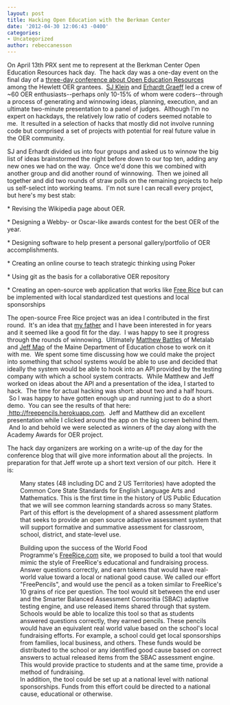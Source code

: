 ```yaml
---
layout: post
title: Hacking Open Education with the Berkman Center
date: '2012-04-30 12:06:43 -0400'
categories:
- Uncategorized
author: rebeccanesson
---
```

<p>On April 13th PRX sent me to represent at the Berkman Center Open Education Resources hack day.  The hack day was a one-day event on the final day of a <a href="http://blogs.law.harvard.edu/oer2012/about/">three-day conference about Open Education Resources</a> among the Hewlett OER grantees.  <a href="http://cyber.law.harvard.edu/node/169">SJ Klein</a> and <a href="http://erhardtgraeff.com/">Erhardt Graeff</a> led a crew of ~60 OER enthusiasts--perhaps only 10-15% of whom were coders--through a process of generating and winnowing ideas, planning, execution, and an ultimate two-minute presentation to a panel of judges.  Although I'm no expert on hackdays, the relatively low ratio of coders seemed notable to me.  It resulted in a selection of hacks that mostly did not involve running code but comprised a set of projects with potential for real future value in the OER community.</p>
<p>SJ and Erhardt divided us into four groups and asked us to winnow the big list of ideas brainstormed the night before down to our top ten, adding any new ones we had on the way.  Once we'd done this we combined with another group and did another round of winnowing.  Then we joined all together and did two rounds of straw polls on the remaining projects to help us self-select into working teams.  I'm not sure I can recall every project, but here's my best stab:</p>
<p>* Revising the Wikipedia page about OER.</p>
<p>* Designing a Webby- or Oscar-like awards contest for the best OER of the year.</p>
<p>* Designing software to help present a personal gallery/portfolio of OER accomplishments.</p>
<p>* Creating an online course to teach strategic thinking using Poker</p>
<p>* Using git as the basis for a collaborative OER repository</p>
<p>* Creating an open-source web application that works like <a href="http://freerice.com">Free Rice</a> but can be implemented with local standardized test questions and local sponsorships</p>
<p>The open-source Free Rice project was an idea I contributed in the first round.  It's an idea that <a href="http://cyber.law.harvard.edu/people/cnesson">my father</a> and I have been interested in for years and it seemed like a good fit for the day.  I was happy to see it progress through the rounds of winnowing.  Ultimately <a href="http://metalab.harvard.edu/people/">Matthew Battles</a> of Metalab and <a href="http://www.maine.gov/tools/whatsnew/index.php?topic=MLTIContact&amp;v=MLTI_IM&amp;id=65271">Jeff Mao</a> of the Maine Department of Education chose to work on it with me.  We spent some time discussing how we could make the project into something that school systems would be able to use and decided that ideally the system would be able to hook into an API provided by the testing company with which a school system contracts.  While Matthew and Jeff worked on ideas about the API and a presentation of the idea, I started to hack.  The time for actual hacking was short: about two and a half hours.  So I was happy to have gotten enough up and running just to do a short demo.  You can see the results of that here: <a href=" http://freepencils.herokuapp.com"> http://freepencils.herokuapp.com</a>.  Jeff and Matthew did an excellent presentation while I clicked around the app on the big screen behind them.  And lo and behold we were selected as winners of the day along with the Academy Awards for OER project.</p>
<p>The hack day organizers are working on a write-up of the day for the conference blog that will give more information about all the projects.  In preparation for that Jeff wrote up a short text version of our pitch.  Here it is:</p>
<p style="padding-left: 30px;">Many states (48 including DC and 2 US Territories) have adopted the Common Core State Standards for English Language Arts and Mathematics. This is the first time in the history of US Public Education that we will see common learning standards across so many States. Part of this effort is the development of a shared assessment platform that seeks to provide an open source adaptive assessment system that will support formative and summative assessment for classroom, school, district, and state-level use.</p>
<div style="padding-left: 30px;"></div>
<div style="padding-left: 30px;">Building upon the success of the World Food Programme's <a href="http://freerice.com/" target="_blank">FreeRice.com</a> site, we proposed to build a tool that would mimic the style of FreeRice's educational and fundraising process. Answer questions correctly, and earn tokens that would have real-world value toward a local or national good cause. We called our effort "FreePencils", and would use the pencil as a token similar to FreeRice's 10 grains of rice per question. The tool would sit between the end user and the Smarter Balanced Assessment Consoritia (SBAC) adaptive testing engine, and use released items shared through that system. Schools would be able to localize this tool so that as students answered questions correctly, they earned pencils. These pencils would have an equivalent real world value based on the school's local fundraising efforts. For example, a school could get local sponsorships from families, local business, and others. These funds would be distributed to the school or any identified good cause based on correct answers to actual released items from the SBAC assessment engine. This would provide practice to students and at the same time, provide a method of fundraising.</div>
<div style="padding-left: 30px;"></div>
<div style="padding-left: 30px;">In addition, the tool could be set up at a national level with national sponsorships. Funds from this effort could be directed to a national cause, educational or otherwise.</div>
